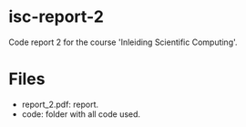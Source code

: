 # isc-report-2
Code report 2 for the course 'Inleiding Scientific Computing'.

# Files
- report_2.pdf: report.
- code: folder with all code used.
